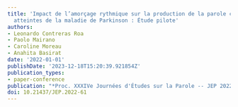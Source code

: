 ```yaml
---
title: 'Impact de l’amorçage rythmique sur la production de la parole chez des personnes
  atteintes de la maladie de Parkinson : Étude pilote'
authors:
- Leonardo Contreras Roa
- Paolo Mairano
- Caroline Moreau
- Anahita Basirat
date: '2022-01-01'
publishDate: '2023-12-18T15:20:39.921854Z'
publication_types:
- paper-conference
publication: "*Proc. XXXIVe Journées d'Études sur la Parole -- JEP 2022*"
doi: 10.21437/JEP.2022-61
---
```

